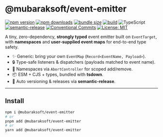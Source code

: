 # @mubaraksoft/event-emitter

[![npm version](https://img.shields.io/npm/v/%40mubaraksoft%2Fevent-emitter.svg)](https://www.npmjs.com/package/@mubaraksoft/event-emitter)
[![npm downloads](https://img.shields.io/npm/dm/%40mubaraksoft%2Fevent-emitter.svg)](https://www.npmjs.com/package/@mubaraksoft/event-emitter)
[![bundle size](https://img.shields.io/bundlephobia/minzip/%40mubaraksoft%2Fevent-emitter?label=minzipped)](https://bundlephobia.com/package/@mubaraksoft/event-emitter)
[![build](https://img.shields.io/github/actions/workflow/status/your-org/event-emitter/release.yml?branch=main)](https://github.com/your-org/event-emitter/actions)
![TypeScript](https://img.shields.io/badge/TypeScript-5.x-blue)
[![semantic-release](https://img.shields.io/badge/semantic--release-🚀-brightgreen)](https://semantic-release.gitbook.io/)
[![Conventional Commits](https://img.shields.io/badge/Conventional%20Commits-1.0.0-yellow.svg)](https://www.conventionalcommits.org/)
[![License: MIT](https://img.shields.io/badge/License-MIT-green.svg)](#license)

A tiny, zero-dependency, **strongly typed** event emitter built on `EventTarget`, with
**namespaces** and **user-supplied event maps** for end-to-end type safety.

- ✨ Generic: bring your own `EventMap` (`Record<EventName, Payload>`).
- 🔒 Type-safe listeners & dispatchers (payloads matched to event name).
- 🧩 Namespaces via `AbortController` for scoped add/remove.
- 📦 ESM + CJS + types, bundled with **tsdown**.
- 🚀 Auto versioning & releases via **semantic-release**.

---

## Install

```bash
npm i @mubaraksoft/event-emitter
# or
pnpm add @mubaraksoft/event-emitter
# or
yarn add @mubaraksoft/event-emitter
```
